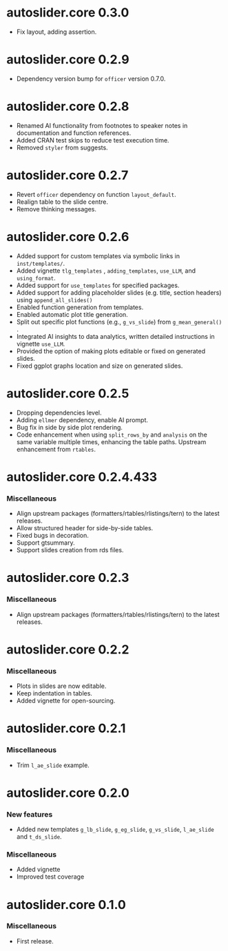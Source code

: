 # autoslider.core 0.3.0

 * Fix layout, adding assertion.

# autoslider.core 0.2.9

 * Dependency version bump for `officer` version 0.7.0.

# autoslider.core 0.2.8

 * Renamed AI functionality from footnotes to speaker notes in documentation and function references.
 * Added CRAN test skips to reduce test execution time.
 * Removed `styler` from suggests.

# autoslider.core 0.2.7

 * Revert `officer` dependency on function `layout_default`.
 * Realign table to the slide centre.
 * Remove thinking messages.

# autoslider.core 0.2.6

 * Added support for custom templates via symbolic links in `inst/templates/`.
 * Added vignette `tlg_templates` , `adding_templates`, `use_LLM`, and `using_format`.
 * Added support for `use_templates` for specified packages.
 * Added support for adding placeholder slides (e.g. title, section headers) using `append_all_slides()`
 * Enabled function generation from templates.
 * Enabled automatic plot title generation.
 * Split out specific plot functions (e.g., `g_vs_slide`) from `g_mean_general() `.
 * Integrated AI insights to data analytics, written detailed instructions in vignette `use_LLM`.
 * Provided the option of making plots editable or fixed on generated slides.
 * Fixed ggplot graphs location and size on generated slides.
 
 
 
# autoslider.core 0.2.5

 * Dropping dependencies level.
 * Adding `ellmer` dependency, enable AI prompt.
 * Bug fix in side by side plot rendering.
 * Code enhancement when using `split_rows_by` and `analysis` on the same variable multiple times, enhancing the table paths. Upstream enhancement from `rtables`.

# autoslider.core 0.2.4.433

### Miscellaneous

 * Align upstream packages (formatters/rtables/rlistings/tern) to the latest releases. 
 * Allow structured header for side-by-side tables.
 * Fixed bugs in decoration. 
 * Support gtsummary.
 * Support slides creation from rds files.

# autoslider.core 0.2.3

### Miscellaneous

 * Align upstream packages (formatters/rtables/rlistings/tern) to the latest releases. 

# autoslider.core 0.2.2

### Miscellaneous
 
 * Plots in slides are now editable.
 * Keep indentation in tables.
 * Added vignette for open-sourcing.

# autoslider.core 0.2.1

### Miscellaneous

 * Trim `l_ae_slide` example.

# autoslider.core 0.2.0

### New features
 
 * Added new templates `g_lb_slide`, `g_eg_slide`, `g_vs_slide`, `l_ae_slide` and `t_ds_slide`.

### Miscellaneous
 
 * Added vignette
 * Improved test coverage

# autoslider.core 0.1.0

### Miscellaneous
 * First release.
